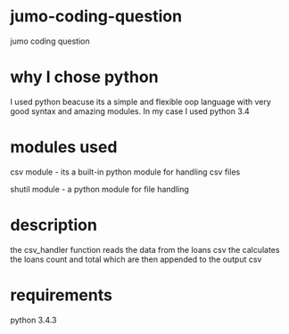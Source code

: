 # jumo-coding-question
jumo coding question

# why I chose python
I used python beacuse its a simple and flexible oop language with very good syntax and amazing modules.
In my case I used python 3.4

# modules used
csv module - 
its a built-in python module for handling csv files

shutil module - 
a python module for file handling

# description
the csv_handler function reads the data from the loans csv the calculates the loans count and total which are then appended to the output csv

# requirements
python 3.4.3

